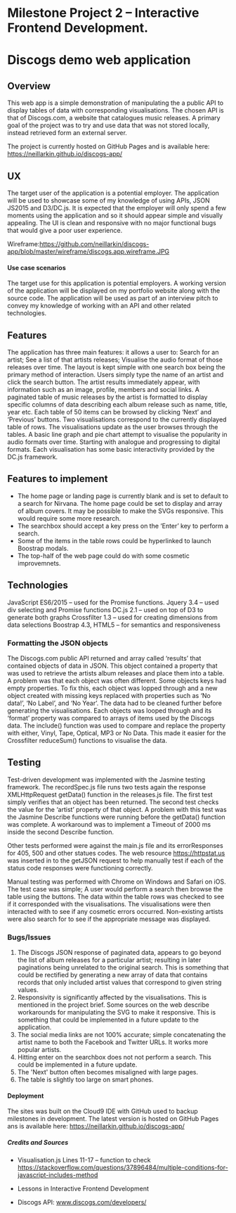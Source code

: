 # Milestone Project 2 – Interactive Frontend Development.
# Discogs demo web application

## Overview
This web app is a simple demonstration of manipulating the a public API to display tables of data with corresponding visualisations. The chosen API is that of Discogs.com, a website that catalogues music releases. 
A primary goal of the project was to try and use data that was not stored locally, instead retrieved form an external server.

The project is currently hosted on GitHub Pages and is available here: 
https://neillarkin.github.io/discogs-app/

## UX
The target user of the application is a potential employer. The application will be used to showcase some of my knowledge of using APIs, JSON JS2015 and D3/DC.js.
It is expected that the employer will only spend a few moments using the application and so it should appear simple and visually appealing. The UI is clean and responsive with no major functional bugs that would give a poor user experience. 

Wireframe:https://github.com/neillarkin/discogs-app/blob/master/wireframe/discogs.app.wireframe.JPG 

#### Use case scenarios
The target use for this application is potential employers. A working version of the application will be displayed on my portfolio website along with the source code. The application will be used as part of an interview pitch to convey my knowledge of working with an API and other related technologies. 

## Features
The application has three main features: it allows a user to: Search for an artist; See a list of that artists releases; Visualise the audio format of those releases over time.
The layout is kept simple with one search box being the primary method of interaction. Users simply type the name of an artist and click the search button. The artist results immediately appear, with information such as an image, profile, members and social links. 
A paginated table of music releases by the artist is formatted to display specific columns of data describing each album release such as name, title, year etc. Each table of 50 items can be browsed by clicking ‘Next’ and ‘Previous’ buttons.
Two visualisations correspond to the currently displayed table of rows. The visualisations update as the user browses through the tables. A basic line graph and pie chart attempt to visualise the popularity in audio formats over time. Starting with analogue and progressing to digital formats. Each visualisation has some basic interactivity provided by the DC.js framework.

## Features to implement
- The home page or landing page is currently blank and is set to default to a search for Nirvana. The home page could be set to display and array of album covers.
It may be possible to make the SVGs responsive. This would require some more research.
- The searchbox should accept a key press on the ‘Enter’ key to perform a search.
- Some of the items in the table rows could be hyperlinked to launch Boostrap modals.
- The top-half of the web page could do with some cosmetic improvemnets.

## Technologies
JavaScript ES6/2015 – used for the Promise functions.
Jquery 3.4 – used div selecting and Promise functions 
DC.js 2.1 – used on top of D3 to generate both graphs
Crossfilter 1.3 – used for creating dimensions from data selections
Boostrap 4.3, HTML5 – for semantics and responsiveness



### Formatting the JSON objects
The Discogs.com public API returned and array called ‘results’ that contained objects of data in JSON. This object contained a property that was used to retrieve the artists album releases and place them into a table.
A problem was that each object was often different. Some objects keys had empty properties. To fix this, each object was lopped through and a new object created with missing keys replaced with properties such as ‘No data!’, ‘No Label’, and ‘No Year’. 
The data had to be cleaned further before generating the visualisations. Each objects was looped through and its ‘format’ property was compared to arrays of items used by the Discogs data. The include() function was used to compare and replace the property with either, Vinyl, Tape, Optical, MP3 or No Data. This made it easier for the Crossfilter reduceSum() functions to visualise the data.


## Testing
Test-driven development was implemented with the Jasmine testing framework. The recordSpec.js file runs two tests again the response XMLHttpRequest getData() function in the releases.js file. The first test simply verifies that an object has been returned. The second test checks the value for the ‘artist’ property of that object. A problem with this test was the Jasmine Describe functions were running before the getData() function was complete. A workaround was to implement a Timeout of 2000 ms inside the second Describe function. 

Other tests performed were against the main.js file and its errorResponses for 405, 500 and other statues codes. The web resource https://httpstat.us was inserted in to the getJSON request to help manually test if each of the status code responses were functioning correctly.

Manual testing was performed with Chrome on Windows and Safari on iOS. The test case was simple; A user would perform a search then browse the table using the buttons. The data within the table rows was checked to see if it corresponded with the visualisations. The visualisations were then interacted with to see if any cosmetic errors occurred. Non-existing artists were also search for to see if the appropriate message was displayed.

### Bugs/Issues
1) The Discogs JSON response of paginated data, appears to go beyond the list of album releases for a particular artist; resulting in later paginations being unrelated to the original search. This is something that could be rectified by generating a new array of data that contains records that only included artist values that correspond to given string values.
2) Responsivity is significantly affected by the visualisations. This is mentioned in the project brief. Some sources on the web describe workarounds for manipulating the SVG to make it responsive. This is something that could be implemented in a future update to the application.
3) The social media links are not 100% accurate; simple concatenating the artist name to both the Facebook and Twitter URLs. It works more popular artists.
4) Hitting enter on the searchbox does not not perform a search. This could be implemented in a future update.
5) The 'Next' button often becomes misaligned with large pages.
6) The table is slightly too large on smart phones.

#### Deployment
The sites was built on the Cloud9 IDE with GitHub used to backup milestones in development. The latest version is hosted on GitHub Pages ans is available here:
https://neillarkin.github.io/discogs-app/

##### Credits and Sources

- Visualisation.js Lines 11-17 – function to check 
https://stackoverflow.com/questions/37896484/multiple-conditions-for-javascript-includes-method 

- Lessons in Interactive Frontend Development

- Discogs API: www.discogs.com/developers/
